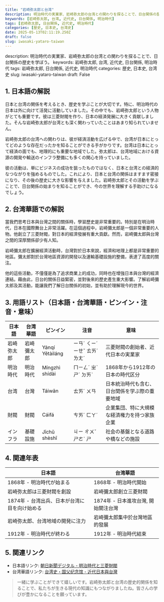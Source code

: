 ```yaml
---
title: "岩崎弥太郎と台湾"
description: 明治時代の実業家、岩崎弥太郎の台湾との関わりを探ることで、日台関係の歴史を学ぼう。
keywords: [岩崎弥太郎, 台湾, 近代史, 日台関係, 明治時代]
tags: [岩崎弥太郎, 日台関係, 近代史, 明治時代]
categories: [歴史, 日本史, 台湾史]
date: 2025-05-13T02:11:19.250Z
draft: false
slug: iwasaki-yataro-taiwan
---
```


description: 明治時代の実業家、岩崎弥太郎の台湾との関わりを探ることで、日台関係の歴史を学ぼう。
keywords: 岩崎弥太郎, 台湾, 近代史, 日台関係, 明治時代
tags: 岩崎弥太郎, 日台関係, 近代史, 明治時代
categories: 歴史, 日本史, 台湾史
slug: iwasaki-yataro-taiwan
draft: False

## 1. 日本語の解説

日本と台湾の関係を考えるとき、歴史を学ぶことが大切です。特に、明治時代の日本は外に向けて活発に活動していました。その中でも、岩崎弥太郎という人物がとても重要です。彼は三菱財閥を作り、日本の経済発展に大きく貢献しました。そんな岩崎弥太郎が台湾とも深く関わっていたことはあまり知られていません。

岩崎弥太郎の台湾への関わりは、彼が経済活動を広げる中で、台湾が日本にとってどのような存在だったかを知ることができる手がかりです。台湾は日本にとって経済の面でも、地理的にも重要な地域でした。弥太郎は、台湾地域における資源の開発や輸送のインフラ整備にも多くの関心を持っていました。

彼の活動は、単にビジネスの成功を狙ったものではなく、日本と台湾との経済的なつながりを強めるものでした。これにより、日本と台湾の関係はますます密接になり、その後の歴史に大きな影響を与えました。岩崎弥太郎とその活動を学ぶことで、日台関係の始まりを知ることができ、今の世界を理解する手助けになるでしょう。

## 2. 台湾華語での解説

當我們思考日本與台灣之間的關係時，學習歷史是非常重要的。特別是在明治時代，日本在國際舞台上非常活躍。在這個過程中，岩崎彌太郎是一個非常重要的人物。他創立了三菱財閥，對日本的經濟發展有重大貢獻。然而，岩崎彌太郎與台灣之間的深厚關係卻少有人知。

岩崎彌太郎在擴展經濟活動時，台灣對於日本來說，經濟和地理上都是非常重要的地區。彌太郎對於台灣地區資源的開發以及運輸基礎設施的整備，表達了高度的關注。

他的這些活動，不僅僅是為了追求商業上的成功，同時也在增強日本與台灣的經濟連結。藉由此，日台的關係日益緊密，並對後來的歷史產生重大影響。了解岩崎彌太郎及其活動，能讓我們了解日台關係的初始，並有助於理解現今的世界。

## 3. 用語リスト（日本語・台湾華語・ピンイン・注音・意味）

| 日本語   | 台湾華語 | ピンイン         | 注音   | 意味                                     |
|----------|----------|------------------|--------|------------------------------------------|
| 岩崎弥太郎 | 岩崎彌太郎 | Yánqí Yětàiláng  | ㄧㄢˊ ㄑㄧˊ ㄧㄝˇ ㄊㄞˊ ㄌㄤˊ | 三菱財閥の創始者、近代日本の実業家         |
| 明治時代 | 明治時代 | Míngzhì shídài   | ㄇㄧㄥˊ ㄓˋ ㄕˊ ㄉㄞˋ | 1868年から1912年の日本の時代区分           |
| 台湾     | 台灣    | Táiwān           | ㄊㄞˊ ㄨㄢ   | 日本統治時代も含む、日台関係を学ぶ際の重要地域 |
| 財閥     | 財閥    | Cáifá            | ㄘㄞˊ ㄈㄚˊ | 企業集団、特に大規模な経済権力を持つ家族企業 |
| インフラ | 基礎設施 | Jīchǔ shèshī     | ㄐㄧ ㄔㄨˇ ㄕㄜˋ ㄕ | 社会の基盤となる道路や橋などの施設          |

## 4. 関連年表

| 日本語                             | 台湾華語                          |
|------------------------------------|-----------------------------------|
| 1868年 - 明治時代が始まる            | 1868年 - 明治時代開始            |
| 岩崎弥太郎は三菱財閥を創設         | 岩崎彌太郎創立三菱財閥           |
| 1874年 - 台湾出兵、日本が台湾に目を向け始める | 1874年 - 日本進攻台灣, 開始關注台灣 |
| 岩崎弥太郎、台湾地域の開発に注力  | 岩崎彌太郎集中於台灣地區的發展 |
| 1912年 - 明治時代が終わる          | 1912年 - 明治時代結束           |

## 5. 関連リンク

- 日本語リンク: [朝日新聞デジタル - 明治時代と三菱財閥](https://www.asahi.com/topics/word/明治維新.html)
- 台湾華語リンク: [台湾史・国父纪念馆 - 近代日本與台灣](https://www.yatsen.gov.tw/monograph-taiwan-miracles.html)

>一緒に学ぶことができて嬉しいです。岩崎弥太郎と台湾の歴史的関係を知ることで、私たちが生きる現代の知識にもつながりましたね。皆さんの学びが豊かになることを願っています。